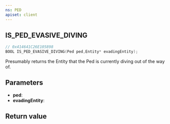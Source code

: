 ```yaml
---
ns: PED
apiset: client
---
```

## IS_PED_EVASIVE_DIVING

```c
// 0x414641C26E105898
BOOL IS_PED_EVASIVE_DIVING(Ped ped,Entity* evadingEntity);
```

Presumably returns the Entity that the Ped is currently diving out of the way of.

## Parameters
* **ped**:
* **evadingEntity**:

## Return value

